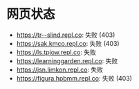 # 网页状态
- https://tr--slind.repl.co: 失败 (403)
- https://sak.kmco.repl.co: 失败 (403)
- https://ls.tpjow.repl.co: 失败
- https://learninggarden.repl.co: 失败
- https://jsn.limkon.repl.co: 失败
- https://figura.hpbmm.repl.co: 失败 (403)
